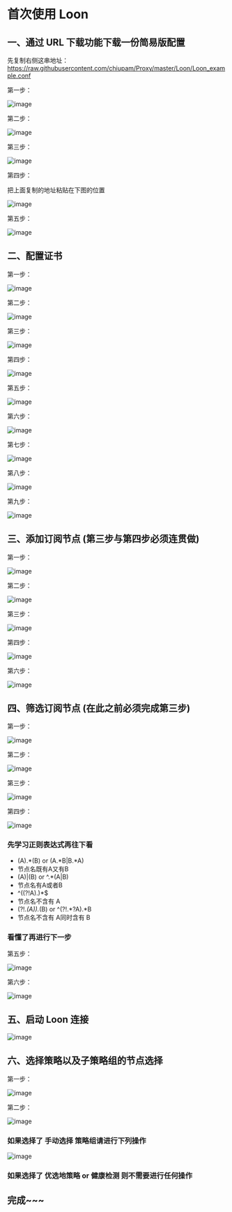 # 首次使用 Loon

## 一、通过 URL 下载功能下载一份简易版配置

先复制右侧这串地址：https://raw.githubusercontent.com/chiupam/Proxy/master/Loon/Loon_example.conf

第一步：

![image](https://raw.githubusercontent.com/chiupam/tutorial-image/master/Loon/peizhi.png)

第二步：

![image](https://raw.githubusercontent.com/chiupam/tutorial-image/master/Loon/URL.png)

第三步：

![image](https://raw.githubusercontent.com/chiupam/tutorial-image/master/Loon/URL_1.png)

第四步：

把上面复制的地址粘贴在下图的位置

![image](https://raw.githubusercontent.com/chiupam/tutorial-image/master/Loon/URL_2.png)

第五步：

![image](https://raw.githubusercontent.com/chiupam/tutorial-image/master/Loon/URL_3.png)

## 二、配置证书

第一步：

![image](https://raw.githubusercontent.com/chiupam/tutorial-image/master/Loon/zhengshuguanli.png)

第二步：

![image](https://raw.githubusercontent.com/chiupam/tutorial-image/master/Loon/mitm_1.jpg)

第三步：

![image](https://raw.githubusercontent.com/chiupam/tutorial-image/master/Loon/mitm_2.jpg)

第四步：

![image](https://raw.githubusercontent.com/chiupam/tutorial-image/master/Loon/mitm_3.jpg)

第五步：

![image](https://raw.githubusercontent.com/chiupam/tutorial-image/master/Loon/mitm_4.jpg)

第六步：

![image](https://raw.githubusercontent.com/chiupam/tutorial-image/master/Loon/mitm_5.jpg)

第七步：

![image](https://raw.githubusercontent.com/chiupam/tutorial-image/master/Loon/mitm_6.jpg)

第八步：

![image](https://raw.githubusercontent.com/chiupam/tutorial-image/master/Loon/mitm_7.jpg)

第九步：

![image](https://raw.githubusercontent.com/chiupam/tutorial-image/master/Loon/mitm_8.jpg)

## 三、添加订阅节点 (第三步与第四步必须连贯做)

第一步：

![image](https://raw.githubusercontent.com/chiupam/tutorial-image/master/Loon/Remote_Proxy.png)

第二步：

![image](https://raw.githubusercontent.com/chiupam/tutorial-image/master/Loon/Remote_Proxy_2.png)

第三步：

![image](https://raw.githubusercontent.com/chiupam/tutorial-image/master/Loon/Remote_Proxy_3.jpg)

第四步：

![image](https://raw.githubusercontent.com/chiupam/tutorial-image/master/Loon/Remote_Proxy_4.jpg)

第六步：

![image](https://raw.githubusercontent.com/chiupam/tutorial-image/master/Loon/Remote_Proxy_5.jpg)

## 四、筛选订阅节点 (在此之前必须完成第三步)

第一步：

![image](https://raw.githubusercontent.com/chiupam/tutorial-image/master/Loon/Remote_Filter.png)

第二步：

![image](https://raw.githubusercontent.com/chiupam/tutorial-image/master/Loon/Remote_Filter_1.jpg)

第三步：

![image](https://raw.githubusercontent.com/chiupam/tutorial-image/master/Loon/Remote_Filter_2.jpg)

第四步：

![image](https://raw.githubusercontent.com/chiupam/tutorial-image/master/Loon/Remote_Filter_3.jpg)

### 先学习正则表达式再往下看

- (A).*(B) or (A.*B|B.*A)
- 节点名既有A又有B 
- (A)|(B) or ^.*(A|B)
- 节点名有A或者B 
- ^((?!A).)*$
- 节点名不含有 A 
- (?!.*(A)).*(B) or ^(?!.*?A).*B
- 节点名不含有 A同时含有 B

### 看懂了再进行下一步

第五步：

![image](https://raw.githubusercontent.com/chiupam/tutorial-image/master/Loon/Remote_Filter_4.jpg)

第六步：

![image](https://raw.githubusercontent.com/chiupam/tutorial-image/master/Loon/Remote_Filter_5.jpg)

## 五、启动 Loon 连接

![image](https://raw.githubusercontent.com/chiupam/tutorial-image/master/Loon/START.jpg)

## 六、选择策略以及子策略组的节点选择

第一步：

![image](https://raw.githubusercontent.com/chiupam/tutorial-image/master/Loon/Proxy_Group.jpg)

第二步：

![image](https://raw.githubusercontent.com/chiupam/tutorial-image/master/Loon/Proxy_Group_1.png)

### 如果选择了 手动选择 策略组请进行下列操作

![image](https://raw.githubusercontent.com/chiupam/tutorial-image/master/Loon/Proxy_Group_select.jpg)

### 如果选择了 优选地策略 or 健康检测 则不需要进行任何操作

## 完成~~~


